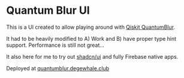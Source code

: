 # Quantum Blur UI

This is a UI created to allow playing around with [Qiskit QuantumBlur](https://github.com/qiskit-community/QuantumBlur?tab=readme-ov-file).

It had to be heavily modified to A) Work and B) have proper type hint support. Performance is still not great...

It also here for me to try out [shadcn/ui](https://ui.shadcn.com/) and fully Firebase native apps.

Deployed at [quantumblur.degewhale.club](https://quantumblur.degenwhale.club/)